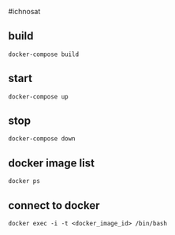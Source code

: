 #ichnosat

## build
```
docker-compose build
```

## start
```
docker-compose up
```


## stop
```
docker-compose down
```

## docker image list
```
docker ps
```

## connect to docker
```
docker exec -i -t <docker_image_id> /bin/bash
```